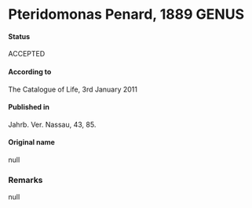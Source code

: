 Pteridomonas Penard, 1889 GENUS
=======

#### Status
ACCEPTED

#### According to
The Catalogue of Life, 3rd January 2011

#### Published in
Jahrb. Ver. Nassau, 43, 85.

#### Original name
null

### Remarks
null